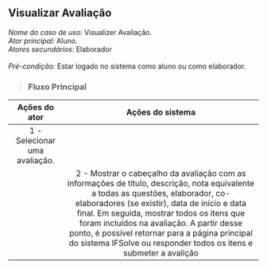 ## Visualizar Avaliação
*Nome do caso de uso:* Visualizer Avaliação. <br>
*Ator principal:* Aluno. <br>
*Atores secundários:* Elaborador<br>	 
*Pré-condição:* Estar logado no sistema como aluno ou como elaborador. <br>


> ### Fluxo Principal
| Ações do ator                            | Ações do sistema      |
| :-----------------:                      | :-----------------:   | 
| 1 - Selecionar uma avaliação.   |             |  
|                                          | 2 - Mostrar o cabeçalho da avaliação com as informações de título, descrição, nota equivalente a todas as questões, elaborador, co-elaboradores (se existir), data de início e data final. Em seguida, mostrar todos os itens que foram incluídos na avaliação. A partir desse ponto, é possível retornar para a página principal do sistema IFSolve ou responder todos os itens e submeter a avalição | |

